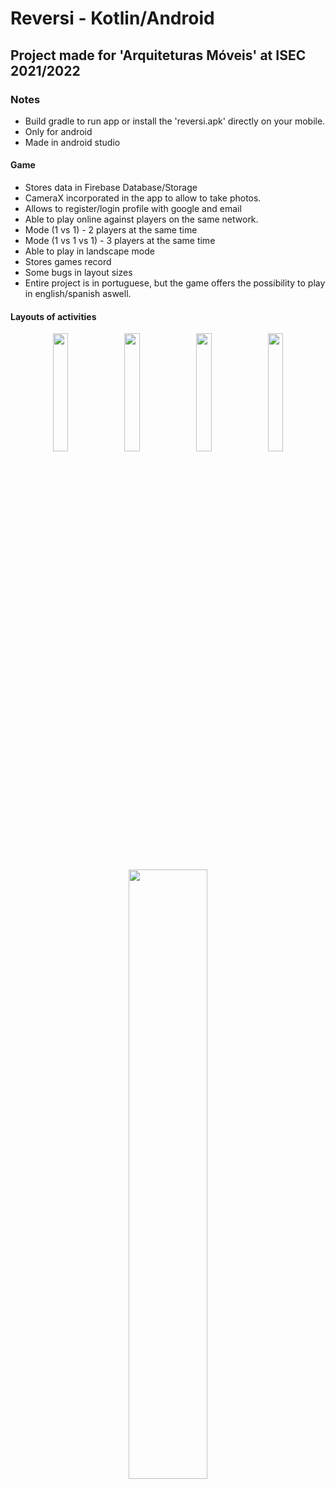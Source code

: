 # Reversi - Kotlin/Android
 
## Project made for 'Arquiteturas Móveis' at ISEC 2021/2022 

### Notes
- Build gradle to run app or install the 'reversi.apk' directly on your mobile.
- Only for android
- Made in android studio
#### Game
- Stores data in Firebase Database/Storage
- CameraX incorporated in the app to allow to take photos.
- Allows to register/login profile with google and email 
- Able to play online against players on the same network.
- Mode (1 vs 1) - 2 players at the same time
- Mode (1 vs 1 vs 1) - 3 players at the same time
- Able to play in landscape mode
- Stores games record
- Some bugs in layout sizes
- Entire project is in portuguese, but the game offers the possibility to play in english/spanish aswell.

#### Layouts of activities
<p align="center">
<img src="https://www.linkpicture.com/q/Screenshot_2022-01-08-15-53-17-622_pt.isec.kotlin.reversi.jpg" width="22%" >
<img src="https://www.linkpicture.com/q/Screenshot_2022-01-08-15-53-26-546_pt.isec.kotlin.reversi.jpg" width="22%" >
<img src="https://www.linkpicture.com/q/Screenshot_2022-01-08-16-08-06-701_pt.isec.kotlin.reversi.jpg" width="22%" >
<img src="https://www.linkpicture.com/q/Screenshot_2022-01-08-15-53-41-577_pt.isec.kotlin.reversi.jpg" width="22%" >
 
<img src="https://www.linkpicture.com/q/Screenshot_2022-01-08-15-53-58-660_pt.isec.kotlin.reversi.jpg" width="50%" >
 </p>
